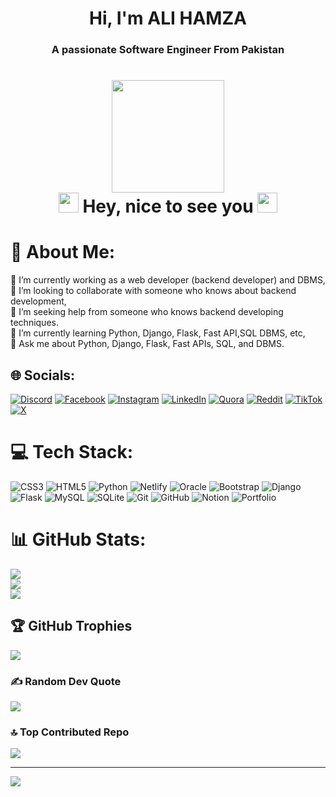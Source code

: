 <h1 align="center">Hi, I'm ALI HAMZA </h1>
<h3 align="center">A passionate Software Engineer From Pakistan</h3>

<h1 align="center">
  <img  src="https://media.giphy.com/media/WUlplcMpOCEmTGBtBW/giphy.gif" width="180"><br>
<img src="https://raw.githubusercontent.com/blackcater/blackcater/main/images/Hi.gif" height="32" />
Hey, nice to see you
<img src="https://raw.githubusercontent.com/blackcater/blackcater/main/images/Hi.gif" height="32" />
</h1>


# 💫 About Me:
🔭 I’m currently working as a web developer (backend developer) and DBMS,<br>👯 I’m looking to collaborate with someone who knows about backend development,<br>🤝 I’m seeking help from someone who knows backend developing techniques.<br>🌱 I’m currently learning Python, Django, Flask, Fast API,SQL DBMS, etc,<br>💬 Ask me about  Python, Django, Flask, Fast APIs, SQL, and DBMS.<br>


## 🌐 Socials:
[![Discord](https://img.shields.io/badge/Discord-%237289DA.svg?logo=discord&logoColor=white)](https://discord.gg/https://discord.gg/T3WvJ79f) [![Facebook](https://img.shields.io/badge/Facebook-%231877F2.svg?logo=Facebook&logoColor=white)](https://facebook.com/https://www.facebook.com/share/AWQYsGdwPWJYNZAs/) [![Instagram](https://img.shields.io/badge/Instagram-%23E4405F.svg?logo=Instagram&logoColor=white)](https://instagram.com/mx_creatorx) [![LinkedIn](https://img.shields.io/badge/LinkedIn-%230077B5.svg?logo=linkedin&logoColor=white)](https://linkedin.com/in/https://www.linkedin.com/in/ali-hamza-b4387b29a?utm_source=share&utm_campaign=share_via&utm_content=profile&utm_medium=android_app) [![Quora](https://img.shields.io/badge/Quora-%23B92B27.svg?logo=Quora&logoColor=white)](https://quora.com/profile/https://www.quora.com/profile/Mx-Ali-5?ch=10&oid=2508266376&share=7ae2eeb5&srid=3ctNM2&target_type=user) [![Reddit](https://img.shields.io/badge/Reddit-%23FF4500.svg?logo=Reddit&logoColor=white)](https://reddit.com/user/u/hammi8734) [![TikTok](https://img.shields.io/badge/TikTok-%23000000.svg?logo=TikTok&logoColor=white)](https://tiktok.com/@https://www.tiktok.com/@alihamza87883?_t=8qR4kxqWb4a&_r=1) [![X](https://img.shields.io/badge/X-black.svg?logo=X&logoColor=white)](https://x.com/https://x.com/mxali781?s=09) 

# 💻 Tech Stack:
![CSS3](https://img.shields.io/badge/css3-%231572B6.svg?style=for-the-badge&logo=css3&logoColor=white) ![HTML5](https://img.shields.io/badge/html5-%23E34F26.svg?style=for-the-badge&logo=html5&logoColor=white) ![Python](https://img.shields.io/badge/python-3670A0?style=for-the-badge&logo=python&logoColor=ffdd54) ![Netlify](https://img.shields.io/badge/netlify-%23000000.svg?style=for-the-badge&logo=netlify&logoColor=#00C7B7) ![Oracle](https://img.shields.io/badge/Oracle-F80000?style=for-the-badge&logo=oracle&logoColor=white) ![Bootstrap](https://img.shields.io/badge/bootstrap-%238511FA.svg?style=for-the-badge&logo=bootstrap&logoColor=white) ![Django](https://img.shields.io/badge/django-%23092E20.svg?style=for-the-badge&logo=django&logoColor=white) ![Flask](https://img.shields.io/badge/flask-%23000.svg?style=for-the-badge&logo=flask&logoColor=white) ![MySQL](https://img.shields.io/badge/mysql-4479A1.svg?style=for-the-badge&logo=mysql&logoColor=white) ![SQLite](https://img.shields.io/badge/sqlite-%2307405e.svg?style=for-the-badge&logo=sqlite&logoColor=white) ![Git](https://img.shields.io/badge/git-%23F05033.svg?style=for-the-badge&logo=git&logoColor=white) ![GitHub](https://img.shields.io/badge/github-%23121011.svg?style=for-the-badge&logo=github&logoColor=white) ![Notion](https://img.shields.io/badge/Notion-%23000000.svg?style=for-the-badge&logo=notion&logoColor=white) ![Portfolio](https://img.shields.io/badge/Portfolio-%23000000.svg?style=for-the-badge&logo=firefox&logoColor=#FF7139)
# 📊 GitHub Stats:
![](https://github-readme-stats.vercel.app/api?username=AliHamza02088&theme=dark&hide_border=false&include_all_commits=false&count_private=false)<br/>
![](https://github-readme-streak-stats.herokuapp.com/?user=AliHamza02088&theme=dark&hide_border=false)<br/>
![](https://github-readme-stats.vercel.app/api/top-langs/?username=AliHamza02088&theme=dark&hide_border=false&include_all_commits=false&count_private=false&layout=compact)

## 🏆 GitHub Trophies
![](https://github-profile-trophy.vercel.app/?username=AliHamza02088&theme=radical&no-frame=false&no-bg=true&margin-w=4)

### ✍️ Random Dev Quote
![](https://quotes-github-readme.vercel.app/api?type=horizontal&theme=radical)

### 🔝 Top Contributed Repo
![](https://github-contributor-stats.vercel.app/api?username=AliHamza02088&limit=5&theme=transparent&combine_all_yearly_contributions=true)

---
[![](https://visitcount.itsvg.in/api?id=AliHamza02088&icon=0&color=0)](https://visitcount.itsvg.in)

